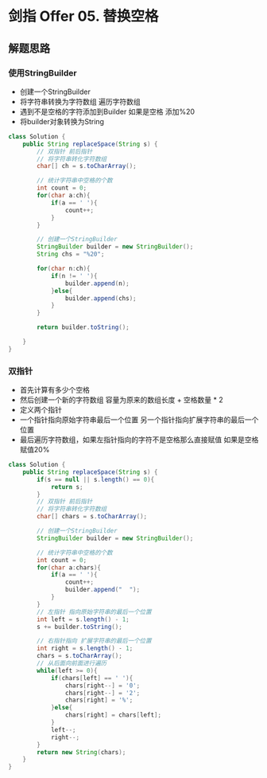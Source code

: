# 剑指 Offer 05. 替换空格

## 解题思路


### 使用StringBuilder

* 创建一个StringBuilder
* 将字符串转换为字符数组 遍历字符数组
* 遇到不是空格的字符添加到Builder  如果是空格 添加%20
* 将builder对象转换为String

```java
class Solution {
    public String replaceSpace(String s) {
        // 双指针 前后指针
        // 将字符串转化字符数组
        char[] ch = s.toCharArray();

        // 统计字符串中空格的个数
        int count = 0;
        for(char a:ch){
            if(a == ' '){
                count++;
            }
        }

        // 创建一个StringBuilder
        StringBuilder builder = new StringBuilder();
        String chs = "%20";

        for(char n:ch){
            if(n != ' '){
                builder.append(n);
            }else{
                builder.append(chs);
            }
        }

        return builder.toString();

    }
}

```


### 双指针

* 首先计算有多少个空格
* 然后创建一个新的字符数组 容量为原来的数组长度 + 空格数量 * 2
* 定义两个指针
* 一个指针指向原始字符串最后一个位置 另一个指针指向扩展字符串的最后一个位置
* 最后遍历字符数组，如果左指针指向的字符不是空格那么直接赋值 如果是空格 赋值20%


```java
class Solution {
    public String replaceSpace(String s) {
        if(s == null || s.length() == 0){
            return s;
        }
        // 双指针 前后指针
        // 将字符串转化字符数组
        char[] chars = s.toCharArray();

        // 创建一个StringBuilder
        StringBuilder builder = new StringBuilder();

        // 统计字符串中空格的个数
        int count = 0;
        for(char a:chars){
            if(a == ' '){
                count++;
                builder.append("  ");
            }
        }
        // 左指针 指向原始字符串的最后一个位置
        int left = s.length() - 1;
        s += builder.toString();

        // 右指针指向 扩展字符串的最后一个位置
        int right = s.length() - 1;
        chars = s.toCharArray();
        // 从后面向前面进行遍历
        while(left >= 0){
            if(chars[left] == ' '){
                chars[right--] = '0';
                chars[right--] = '2';
                chars[right] = '%';
            }else{
                chars[right] = chars[left];
            }
            left--;
            right--;
        }
        return new String(chars);
    }
}
```